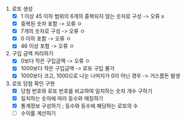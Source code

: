 1. 로또 생성
    - [x] 1 이상 45 이하 범위의 6개의 중복되지 않는 숫자로 구성 -> 오류 x
    - [x] 중복된 숫자 포함 -> 오류 ㅇ
    - [x] 7개의 숫자로 구성 -> 오류 ㅇ
    - [x] 0 이하 포함 -> 오류 ㅇ
    - [x] 46 이상 포함 -> 오류 ㅇ
    
2. 구입 금액 처리하기
    - [x] 0보다 작은 구입금액 -> 오류 ㅇ
    - [x] 1000보다 작은 구입금액 -> 로또 구입 불가
    - [x] 1000보다 크고, 1000으로 나눈 나머지가 0이 아닌 경우 -> 거스름돈 발생
    
3. 로또 당첨 확인 구현
    - [x] 당첨 번호와 로또 번호를 비교하여 일치하는 숫자 개수 구하기
    - [x] 일치하는 숫자에 따라 등수와 매칭하기
    - [x] 통계정보 구성하기 ; 등수와 등수에 해당하는 로또의 수
    - [ ] 수익률 계산하기